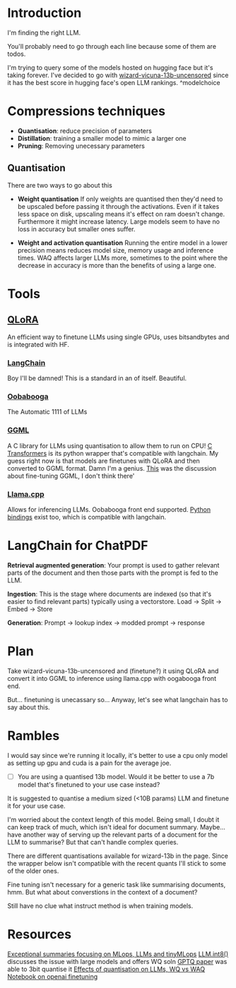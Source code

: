 # Introduction

I'm finding the right LLM.

You'll probably need to go through each line because some of them are todos.

I'm trying to query some of the models hosted on hugging face but it's taking forever. I've decided to go with  [wizard-vicuna-13b-uncensored](https://huggingface.co/TheBloke/Wizard-Vicuna-13B-Uncensored-GGML) since it has the best score in hugging face's open LLM rankings. ^modelchoice

# Compressions techniques

- **Quantisation**: reduce precision of parameters
- **Distillation**: training a smaller model to mimic a larger one
- **Pruning**: Removing unecessary parameters

## Quantisation

There are two ways to go about this

- **Weight quantisation**
If only weights are quantised then they'd need to be upscaled before passing it through the activations. Even if it takes less space on disk, upscaling means it's effect on ram doesn't change. Furthermore it might increase latency. Large models seem to have no loss in accuracy but smaller ones suffer.

- **Weight and activation quantisation**
Running the entire model in a lower precision means reduces model size, memory usage and inference times. WAQ affects larger LLMs more, sometimes to the point where the decrease in accuracy is more than the benefits of using a large one.

# Tools

## [QLoRA](https://github.com/artidoro/qlora)
An efficient way to finetune LLMs using single GPUs, uses bitsandbytes and is integrated with HF.

### [LangChain](https://github.com/hwchase17/langchain) 
Boy I'll be damned! This is a standard in an of itself. Beautiful.

### [Oobabooga](https://github.com/oobabooga/text-generation-webui)
The Automatic 1111 of LLMs

### [GGML](https://github.com/ggerganov/ggml)
A C library for LLMs using quantisation to allow them to run on CPU! [C Transformers](https://github.com/ggerganov/ggmlL) is its python wrapper that's compatible with langchain. My guess right now is that models are finetunes with QLoRA and then converted to GGML format. Damn I'm a genius. [This](https://github.com/ggerganov/llama.cpp/discussions/1595) was the discussion about fine-tuning GGML, I don't think there'

### [Llama.cpp](https://github.com/ggerganov/llama.cpp)

Allows for inferencing LLMs. Oobabooga front end supported. [Python bindings](https://github.com/abetlen/llama-cpp-python) exist too, which is compatible with langchain.

# LangChain for ChatPDF

**Retrieval augmented generation**: Your prompt is used to gather relevant parts of the document and then those parts with the prompt is fed to the LLM.

**Ingestion**: This is the stage where documents are indexed (so that it's easier to find relevant parts) typically using a vectorstore. Load -> Split -> Embed -> Store

**Generation**: Prompt -> lookup index -> modded prompt -> response

# Plan
Take wizard-vicuna-13b-uncensored and (finetune?) it using QLoRA and convert it into GGML to inference using llama.cpp with oogabooga front end. 

But... finetuning is unecassary so... Anyway, let's see what langchain has to say about this.

# Rambles

I would say since we're running it locally, it's better to use a cpu only model as setting up gpu and cuda is a pain for the average joe.

- [ ] You are using a quantised 13b model. Would it be better to use a 7b model that's finetuned to your use case instead?

It is suggested to quantise a medium sized (<10B params) LLM and finetune it for your use case.

I'm worried about the context length of this model. Being small, I doubt it can keep track of much, which isn't ideal for document summary. Maybe... have another way of serving up the relevant parts of a document for the LLM to summarise? But that can't handle complex queries.

There are different quantisations available for wizard-13b in the page. Since the wrapper below isn't compatible with the recent quants I'll stick to some of the older ones.

Fine tuning isn't necessary for a generic task like summarising documents, hmm. But what about converstions in the context of a document?

Still have no clue what instruct method is when training models.


# Resources

[Exceptional summaries focusing on MLops, LLMs and tinyMLops](https://tinyml.substack.com/) 
[LLM.int8()](https://arxiv.org/pdf/2208.07339.pdf) discusses the issue with large models and offers WQ soln
[GPTQ paper](https://arxiv.org/pdf/2210.17323.pdf) was able to 3bit quantise it 
[Effects of quantisation on LLMs, WQ vs WAQ](https://arxiv.org/pdf/2303.08302.pdf)
[Notebook on openai finetuning](https://colab.research.google.com/drive/1_sGhwQ5BrbNIt0NpCb3JSrjyc7zKLKDe?usp=sharingscrollTo=BRcpq-fbHOeA)
